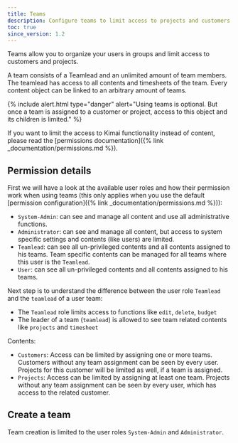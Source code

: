 ```yaml
---
title: Teams
description: Configure teams to limit access to projects and customers 
toc: true
since_version: 1.2
---
```


Teams allow you to organize your users in groups and limit access to customers and projects.

A team consists of a Teamlead and an unlimited amount of team members. The teamlead has access to all contents and timesheets of the team. 
Every content object can be linked to an arbitrary amount of teams.

{% include alert.html type="danger" alert="Using teams is optional. But once a team is assigned to a customer or project, access to this object and its children is limited." %} 

If you want to limit the access to Kimai functionality instead of content, 
please read the [permissions documentation]({% link _documentation/permissions.md %}).

## Permission details

First we will have a look at the available user roles and how their permission work when using teams (this only applies when you use the default [permission configuration]({% link _documentation/permissions.md %})):

- `System-Admin`: can see and manage all content and use all administrative functions.
- `Administrator`: can see and manage all content, but access to system specific settings and contents (like users) are limited. 
- `Teamlead`: can see all un-privileged contents and all contents assigned to his teams. Team specific contents can be managed for all teams where this user is the `Teamlead`. 
- `User`: can see all un-privileged contents and all contents assigned to his teams.

Next step is to understand the difference between the user role `Teamlead` and the `teamlead` of a user team:

- The `Teamlead` role limits access to functions like `edit`, `delete`, `budget`
- The leader of a team (`teamlead`) is allowed to see team related contents like `projects` and `timesheet` 

Contents:

- `Customers`: Access can be limited by assigning one or more teams. Customers without any team assignment can be seen by every user. Projects for this customer will be limited as well, if a team is assigned. 
- `Projects`: Access can be limited by assigning at least one team. Projects without any team assignment can be seen by every user, which has access to the related customer.

## Create a team

Team creation is limited to the user roles `System-Admin` and `Administrator`.
